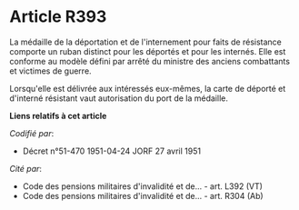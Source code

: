 # Article R393

La médaille de la déportation et de l'internement pour faits de résistance comporte un ruban distinct pour les déportés et
pour les internés. Elle est conforme au modèle défini par arrêté du ministre des anciens combattants et victimes de guerre.

Lorsqu'elle est délivrée aux intéressés eux-mêmes, la carte de déporté et d'interné résistant vaut autorisation du port de la
médaille.

**Liens relatifs à cet article**

_Codifié par_:

  - Décret n°51-470 1951-04-24 JORF 27 avril 1951

_Cité par_:

  - Code des pensions militaires d'invalidité et de... - art. L392 (VT)
  - Code des pensions militaires d'invalidité et de... - art. R304 (Ab)
